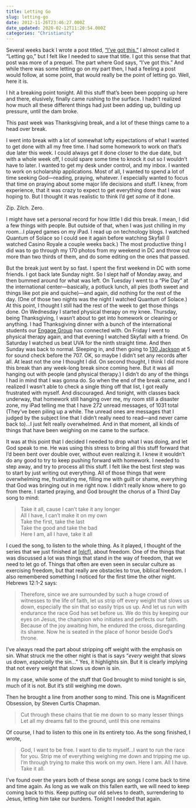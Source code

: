 ```yaml
---
title: Letting Go
slug: letting-go
date: 2012-11-26T23:46:27.000Z
date_updated: 2020-02-12T11:20:54.000Z
categories: "Christianity"
---
```


Several weeks back I wrote a post titled, [“I’ve got this.”](/2012/ive-got-this/) I almost called it “Letting go,” but I felt like I needed to save that title. I got this sense that that post was more of a prequel. The part where God says, “I’ve got this.” And while there was some letting go on my part then, I had a feeling a post would follow, at some point, that would really be the point of letting go. Well, here it is.

I hit a breaking point tonight. All this stuff that’s been been popping up here and there, elusively, finally came rushing to the surface. I hadn’t realized how much all these different things had just been adding up, building up pressure, until the dam broke.

This past week was Thanksgiving break, and a lot of these things came to a head over break.

I went into break with a lot of somewhat lofty expectations of what I wanted to get done with all my free time. I had some homework to work on that’s due later this week. I could always get it done closer to the due date, but with a whole week off, I could spare some time to knock it out so I wouldn’t have to later. I wanted to get my desk under control, and my inbox. I wanted to work on scholarship applications. Most of all, I wanted to spend a lot of time seeking God—reading, praying, whatever. I especially wanted to focus that time on praying about some major life decisions and stuff. I knew, from experience, that it was crazy to expect to get everything done that I was hoping to. But I thought it was realistic to think I’d get *some* of it done.

Zip. Zilch. Zero.

I might have set a personal record for how little I did this break. I mean, I did a few things with people. But outside of that, when I was just chilling in my room…I played games on my iPad. I read up on technology blogs. I watched Quantum of Solace so I could see it again before watching Skyfall (I watched Casino Royale a couple weeks back.) The most productive thing I did was to go through my 170 photos from my weekend in DC and throw out more than two thirds of them, and do some editing on the ones that passed.

But the break just went by so fast. I spent the first weekend in DC with some friends. I got back late Sunday night. So I slept half of Monday away, and then bummed around for what was left. On Tuesday I went to a “Pie Day” at the international center—basically, a potluck lunch, all pies (both sweet and things like pot pie and quiche)—and again, did nothing for the rest of the day. (One of those two nights was the night I watched Quantum of Solace.) At this point, I thought I still had the rest of the week to get those things done. On Wednesday I started physical therapy on my knee. Thursday, being Thanksgiving, I wasn’t about to get into homework or cleaning or anything. I had Thanksgiving dinner with a bunch of the international students our [Engage Group](http://nlcf.net/get-involved/engage-groups/) has connected with. On Friday I went to physical therapy again, and that evening I watched Skyfall with a friend. On Saturday I watched us beat UVA for the ninth straight time. And then Sunday was back to normal. Sleeping in, and then going to [130 Jackson](http://nlcf.net/about-us/spaces/) at 5 for sound check before the 707. OK, so maybe I didn’t set any records after all. At least not the one I thought I did. On second thought, I think I did more this break than any week-long break since coming here. But it was all hanging out with people (and physical therapy.) I didn’t do any of the things I had in mind that I was gonna do. So when the end of the break came, and I realized I wasn’t able to check a single thing off that list, I got really frustrated with myself. And discouraged. And tonight, with classes back underway, that homework still hanging over me, my room still a disaster zone, my iPad telling me that I have 272 unread messages, of 1031 total (They’ve been piling up a while. The unread ones are messages that I judged by the subject line that I didn’t really need to read—and never came back to)…I just felt really overwhelmed. And in that moment, all kinds of things that have been weighing on me came to the surface.

It was at this point that I decided I needed to drop what I was doing, and let God speak to me. He was using this stress to bring all this stuff forward that I’d been bent over double over, without even realizing it. I knew it wouldn’t do any good to try to keep pushing forward with homework. I needed to step away, and try to process all this stuff. I felt like the best first step was to start by just writing out everything. All of those things that were overwhelming me, frustrating me, filling me with guilt or shame, everything that God was bringing out in me right now. I didn’t really know where to go from there. I started praying, and God brought the chorus of a Third Day song to mind:

> Take it all, cause I can’t take it any longer  
> All I have, I can’t make it on my own  
> Take the first, take the last  
> Take the good and take the bad  
> Here I am, all I have, take it all

I cued the song, to listen to the whole thing. As it played, I thought of the series that we just finished at [[nlcf]](http://nlcf.net), about freedom. One of the things that was discussed a lot was things that stand in the way of freedom, that we need to let go of. Things that often are even seen in secular culture as exercising freedom, but that really are obstacles to true, biblical freedom. I also remembered something I noticed for the first time the other night. Hebrews 12:1-2 says:

> Therefore, since we are surrounded by such a huge crowd of witnesses to the life of faith, let us strip off every weight that slows us down, especially the sin that so easily trips us up. And let us run with endurance the race God has set before us. We do this by keeping our eyes on Jesus, the champion who initiates and perfects our faith. Because of the joy awaiting him, he endured the cross, disregarding its shame. Now he is seated in the place of honor beside God’s throne.

I’ve always read the part about stripping off weight with the emphasis on sin. What struck me the other night is that is says “*every* weight that slows us down, *especially* the sin…” Yes, it highlights sin. But it is clearly implying that not every weight that slows us down is sin.

In my case, while some of the stuff that God brought to mind tonight is sin, much of it is not. But it’s still weighing me down.

Then he brought a line from another song to mind. This one is Magnificent Obsession, by Steven Curtis Chapman.

> Cut through these chains that tie me down to so many lesser things  
> Let all my dreams fall to the ground, until this one remains

Of course, I had to listen to this one in its entirety too. As the song finished, I wrote,

> God, I want to be free. I want to die to myself…I want to run the race for you. Strip me of everything weighing me down and tripping me up. I’m through trying to make this work on my own. Here I am. All I have. Take it all.

I’ve found over the years both of these songs are songs I come back to time and time again. As long as we walk on this fallen earth, we will need to keep coming back to this. Keep putting our old selves to death, surrendering to Jesus, letting him take our burdens. Tonight I needed that again.
